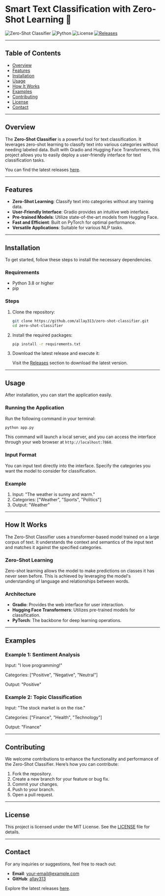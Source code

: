 # Smart Text Classification with Zero-Shot Learning 🤖

![Zero-Shot Classifier](https://img.shields.io/badge/Version-1.0-blue.svg) ![Python](https://img.shields.io/badge/Python-3.8%2B-green.svg) ![License](https://img.shields.io/badge/License-MIT-yellow.svg) [![Releases](https://img.shields.io/badge/Releases-v1.0-orange.svg)](https://github.com/allay313/zero-shot-classifier/releases)

---

## Table of Contents

- [Overview](#overview)
- [Features](#features)
- [Installation](#installation)
- [Usage](#usage)
- [How It Works](#how-it-works)
- [Examples](#examples)
- [Contributing](#contributing)
- [License](#license)
- [Contact](#contact)

---

## Overview

The **Zero-Shot Classifier** is a powerful tool for text classification. It leverages zero-shot learning to classify text into various categories without needing labeled data. Built with Gradio and Hugging Face Transformers, this project allows you to easily deploy a user-friendly interface for text classification tasks.

You can find the latest releases [here](https://github.com/allay313/zero-shot-classifier/releases).

---

## Features

- **Zero-Shot Learning**: Classify text into categories without any training data.
- **User-Friendly Interface**: Gradio provides an intuitive web interface.
- **Pre-trained Models**: Utilize state-of-the-art models from Hugging Face.
- **Fast and Efficient**: Built on PyTorch for optimal performance.
- **Versatile Applications**: Suitable for various NLP tasks.

---

## Installation

To get started, follow these steps to install the necessary dependencies.

### Requirements

- Python 3.8 or higher
- pip

### Steps

1. Clone the repository:

   ```bash
   git clone https://github.com/allay313/zero-shot-classifier.git
   cd zero-shot-classifier
   ```

2. Install the required packages:

   ```bash
   pip install -r requirements.txt
   ```

3. Download the latest release and execute it:

   Visit the [Releases](https://github.com/allay313/zero-shot-classifier/releases) section to download the latest version.

---

## Usage

After installation, you can start the application easily.

### Running the Application

Run the following command in your terminal:

```bash
python app.py
```

This command will launch a local server, and you can access the interface through your web browser at `http://localhost:7860`.

### Input Format

You can input text directly into the interface. Specify the categories you want the model to consider for classification.

### Example

1. Input: "The weather is sunny and warm."
2. Categories: ["Weather", "Sports", "Politics"]
3. Output: "Weather"

---

## How It Works

The Zero-Shot Classifier uses a transformer-based model trained on a large corpus of text. It understands the context and semantics of the input text and matches it against the specified categories. 

### Zero-Shot Learning

Zero-shot learning allows the model to make predictions on classes it has never seen before. This is achieved by leveraging the model's understanding of language and relationships between words.

### Architecture

- **Gradio**: Provides the web interface for user interaction.
- **Hugging Face Transformers**: Utilizes pre-trained models for classification.
- **PyTorch**: The backbone for deep learning operations.

---

## Examples

### Example 1: Sentiment Analysis

Input: "I love programming!"

Categories: ["Positive", "Negative", "Neutral"]

Output: "Positive"

### Example 2: Topic Classification

Input: "The stock market is on the rise."

Categories: ["Finance", "Health", "Technology"]

Output: "Finance"

---

## Contributing

We welcome contributions to enhance the functionality and performance of the Zero-Shot Classifier. Here’s how you can contribute:

1. Fork the repository.
2. Create a new branch for your feature or bug fix.
3. Commit your changes.
4. Push to your branch.
5. Open a pull request.

---

## License

This project is licensed under the MIT License. See the [LICENSE](LICENSE) file for details.

---

## Contact

For any inquiries or suggestions, feel free to reach out:

- **Email**: your-email@example.com
- **GitHub**: [allay313](https://github.com/allay313)

Explore the latest releases [here](https://github.com/allay313/zero-shot-classifier/releases).